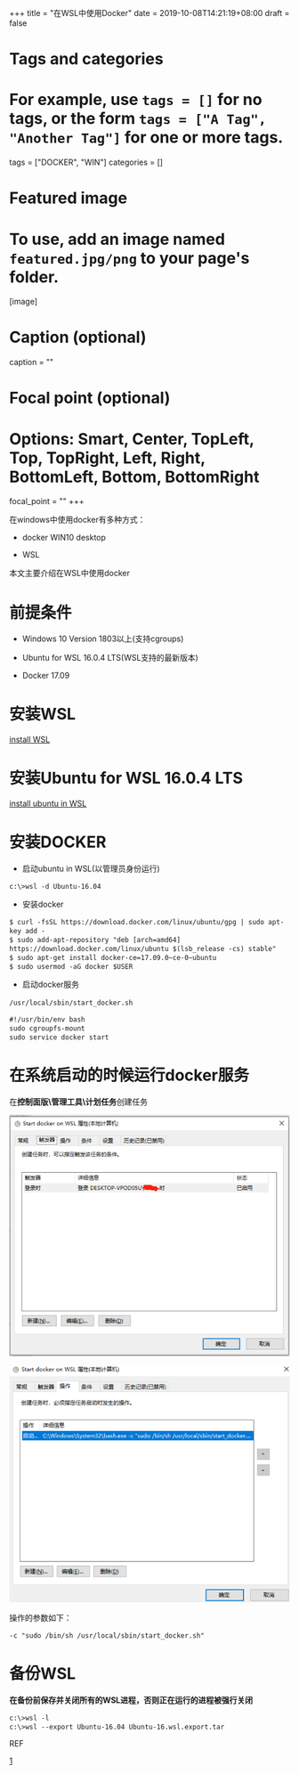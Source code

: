 +++
title = "在WSL中使用Docker"
date = 2019-10-08T14:21:19+08:00
draft = false

# Tags and categories
# For example, use `tags = []` for no tags, or the form `tags = ["A Tag", "Another Tag"]` for one or more tags.
tags = ["DOCKER", "WIN"]
categories = []

# Featured image
# To use, add an image named `featured.jpg/png` to your page's folder. 
[image]
  # Caption (optional)
  caption = ""

  # Focal point (optional)
  # Options: Smart, Center, TopLeft, Top, TopRight, Left, Right, BottomLeft, Bottom, BottomRight
  focal_point = ""
+++


在windows中使用docker有多种方式：

- docker WIN10 desktop

- WSL

本文主要介绍在WSL中使用docker

# 前提条件

- Windows 10 Version 1803以上(支持cgroups)

- Ubuntu for WSL 16.0.4 LTS(WSL支持的最新版本)

- Docker 17.09

# 安装WSL

[install WSL](https://docs.microsoft.com/en-us/windows/wsl/install-win10)

# 安装Ubuntu for WSL 16.0.4 LTS

[install ubuntu in WSL](https://docs.microsoft.com/en-us/windows/wsl/install-manual)

# 安装DOCKER

- 启动ubuntu in WSL(以管理员身份运行)

```
c:\>wsl -d Ubuntu-16.04
```

- 安装docker

```
$ curl -fsSL https://download.docker.com/linux/ubuntu/gpg | sudo apt-key add -
$ sudo add-apt-repository "deb [arch=amd64] https://download.docker.com/linux/ubuntu $(lsb_release -cs) stable"
$ sudo apt-get install docker-ce=17.09.0~ce-0~ubuntu
$ sudo usermod -aG docker $USER
```

- 启动docker服务

`/usr/local/sbin/start_docker.sh`

```
#!/usr/bin/env bash
sudo cgroupfs-mount
sudo service docker start
```

# 在系统启动的时候运行docker服务

在**控制面版\管理工具\计划任务**创建任务

![](./task-trigger.png)

![](./action.png)

操作的参数如下：

```
-c "sudo /bin/sh /usr/local/sbin/start_docker.sh"
```

# 备份WSL

**在备份前保存并关闭所有的WSL进程，否则正在运行的进程被强行关闭**

```
c:\>wsl -l
c:\>wsl --export Ubuntu-16.04 Ubuntu-16.wsl.export.tar
```

REF

[1](https://medium.com/faun/docker-running-seamlessly-in-windows-subsystem-linux-6ef8412377aa)